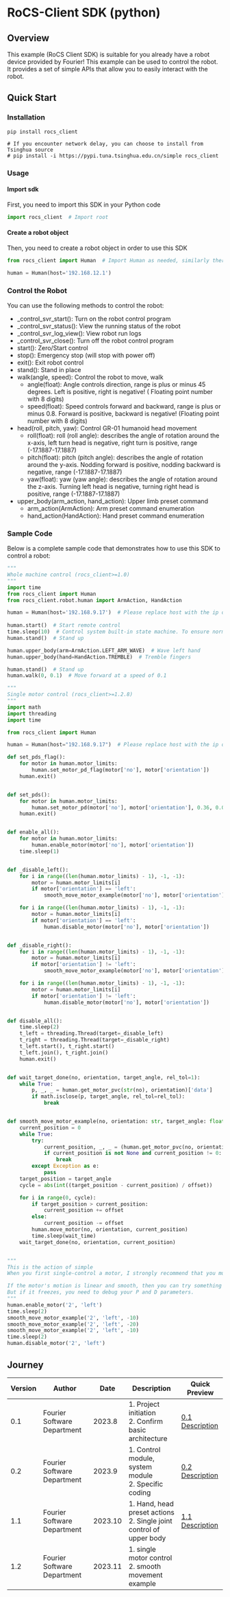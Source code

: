 # RoCS-Client SDK (python)

## Overview

This example (RoCS Client SDK) is suitable for you already have a robot device provided by Fourier!
This example can be used to control the robot.
It provides a set of simple APIs that allow you to easily interact with the robot.

## Quick Start

### Installation

```shell
pip install rocs_client 

# If you encounter network delay, you can choose to install from Tsinghua source 
# pip install -i https://pypi.tuna.tsinghua.edu.cn/simple rocs_client
```

### Usage

#### Import sdk

First, you need to import this SDK in your Python code

```python
import rocs_client  # Import root
```

#### Create a robot object

Then, you need to create a robot object in order to use this SDK

```python
from rocs_client import Human  # Import Human as needed, similarly there are Car, Dog, etc.

human = Human(host='192.168.12.1')
```

### Control the Robot

You can use the following methods to control the robot:

- _control_svr_start(): Turn on the robot control program
- _control_svr_status(): View the running status of the robot
- _control_svr_log_view(): View robot run logs
- _control_svr_close(): Turn off the robot control program
- start(): Zero/Start control
- stop(): Emergency stop (will stop with power off)
- exit(): Exit robot control
- stand(): Stand in place
- walk(angle, speed): Control the robot to move, walk
    - angle(float): Angle controls direction, range is plus or minus 45 degrees. Left is positive, right is negative! (
      Floating point number with 8 digits)
    - speed(float): Speed controls forward and backward, range is plus or minus 0.8. Forward is positive, backward is
      negative! (Floating point number with 8 digits)
- head(roll, pitch, yaw): Control GR-01 humanoid head movement
    - roll(float): roll (roll angle): describes the angle of rotation around the x-axis, left turn head is negative,
      right turn is positive, range (-17.1887-17.1887)
    - pitch(float): pitch (pitch angle): describes the angle of rotation around the y-axis. Nodding forward is positive,
      nodding backward is negative, range (-17.1887-17.1887)
    - yaw(float): yaw (yaw angle): describes the angle of rotation around the z-axis. Turning left head is negative,
      turning right head is positive, range (-17.1887-17.1887)
- upper_body(arm_action, hand_action): Upper limb preset command
    - arm_action(ArmAction): Arm preset command enumeration
    - hand_action(HandAction): Hand preset command enumeration

### Sample Code

Below is a complete sample code that demonstrates how to use this SDK to control a robot:

```python 
"""
Whole machine control (rocs_client>=1.0)
"""
import time
from rocs_client import Human
from rocs_client.robot.human import ArmAction, HandAction

human = Human(host='192.168.9.17')  # Please replace host with the ip of your device
        
human.start()  # Start remote control
time.sleep(10)  # Control system built-in state machine. To ensure normal calibration and startup of the robot, it is recommended to execute subsequent instructions after start() instruction for 10s
human.stand()  # Stand up

human.upper_body(arm=ArmAction.LEFT_ARM_WAVE)  # Wave left hand
human.upper_body(hand=HandAction.TREMBLE)  # Tremble fingers

human.stand()  # Stand up
human.walk(0, 0.1)  # Move forward at a speed of 0.1

```

```python
"""
Single motor control (rocs_client>=1.2.8)
"""
import math
import threading
import time

from rocs_client import Human

human = Human(host="192.168.9.17")  # Please replace host with the ip of your device

def set_pds_flag():
    for motor in human.motor_limits:
        human.set_motor_pd_flag(motor['no'], motor['orientation'])
    human.exit()


def set_pds():
    for motor in human.motor_limits:
        human.set_motor_pd(motor['no'], motor['orientation'], 0.36, 0.042)
    human.exit()


def enable_all():
    for motor in human.motor_limits:
        human.enable_motor(motor['no'], motor['orientation'])
    time.sleep(1)


def _disable_left():
    for i in range((len(human.motor_limits) - 1), -1, -1):
        motor = human.motor_limits[i]
        if motor['orientation'] == 'left':
            smooth_move_motor_example(motor['no'], motor['orientation'], 0, offset=1, wait_time=0.04)

    for i in range((len(human.motor_limits) - 1), -1, -1):
        motor = human.motor_limits[i]
        if motor['orientation'] == 'left':
            human.disable_motor(motor['no'], motor['orientation'])


def _disable_right():
    for i in range((len(human.motor_limits) - 1), -1, -1):
        motor = human.motor_limits[i]
        if motor['orientation'] != 'left':
            smooth_move_motor_example(motor['no'], motor['orientation'], 0, offset=1, wait_time=0.04)

    for i in range((len(human.motor_limits) - 1), -1, -1):
        motor = human.motor_limits[i]
        if motor['orientation'] != 'left':
            human.disable_motor(motor['no'], motor['orientation'])


def disable_all():
    time.sleep(2)
    t_left = threading.Thread(target=_disable_left)
    t_right = threading.Thread(target=_disable_right)
    t_left.start(), t_right.start()
    t_left.join(), t_right.join()
    human.exit()


def wait_target_done(no, orientation, target_angle, rel_tol=1):
    while True:
        p, _, _ = human.get_motor_pvc(str(no), orientation)['data']
        if math.isclose(p, target_angle, rel_tol=rel_tol):
            break


def smooth_move_motor_example(no, orientation: str, target_angle: float, offset=0.05, wait_time=0.004):
    current_position = 0
    while True:
        try:
            current_position, _, _ = (human.get_motor_pvc(no, orientation))['data']
            if current_position is not None and current_position != 0:
                break
        except Exception as e:
            pass
    target_position = target_angle
    cycle = abs(int((target_position - current_position) / offset))

    for i in range(0, cycle):
        if target_position > current_position:
            current_position += offset
        else:
            current_position -= offset
        human.move_motor(no, orientation, current_position)
        time.sleep(wait_time)
    wait_target_done(no, orientation, current_position)


"""
This is the action of simple
When you first single-control a motor, I strongly recommend that you must run this function for testing

If the motor's motion is linear and smooth, then you can try something slightly more complicated
But if it freezes, you need to debug your P and D parameters.
"""
human.enable_motor('2', 'left')
time.sleep(2)
smooth_move_motor_example('2', 'left', -10)
smooth_move_motor_example('2', 'left', -20)
smooth_move_motor_example('2', 'left', -10)
time.sleep(2)
human.disable_motor('2', 'left')
```

## Journey

| Version | Author                      | Date    | Description                                                            | Quick Preview                                                |
|---------|-----------------------------|---------|------------------------------------------------------------------------|--------------------------------------------------------------|
| 0.1     | Fourier Software Department | 2023.8  | 1. Project initiation<br/>2. Confirm basic architecture                | [0.1 Description](https://fftai.github.io/release/v0.1.html) |
| 0.2     | Fourier Software Department | 2023.9  | 1. Control module, system module<br/>2. Specific coding                | [0.2 Description](https://fftai.github.io/release/v0.2.html) |
| 1.1     | Fourier Software Department | 2023.10 | 1. Hand, head preset actions<br/>2. Single joint control of upper body | [1.1 Description](https://fftai.github.io/release/v1.1.html) |
| 1.2     | Fourier Software Department | 2023.11 | 1. single motor control<br/>2. smooth movement example                 |                                                              |

